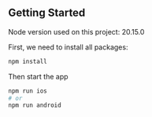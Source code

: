 ## Getting Started

Node version used on this project: 20.15.0

First, we need to install all packages:

```bash
npm install
```

Then start the app

```bash
npm run ios
# or
npm run android
```
